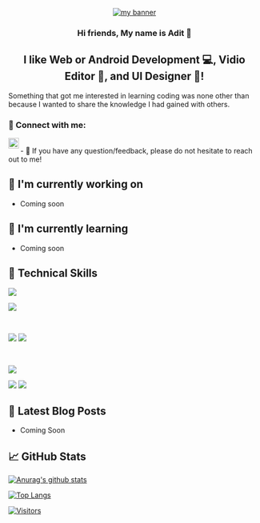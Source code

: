 <p align="center">
  <a href="https://www.yushi.dev/" target="_blank" rel="noreferrer"><img src="https://user-images.githubusercontent.com/75753187/123350185-74ce0900-d528-11eb-848d-d92955dbb944.png" alt="my banner"></a>
</p>

<h3 align="center">
Hi friends, My name is <a>Adit</a> 👋
</h3>

<h2 align="center">
I like Web or Android Development 💻, Vidio Editor 📸, and UI Designer 🎨!
</h2> 

Something that got me interested in learning coding was none other than because I wanted to share the knowledge I had gained with others.

### 🤝 Connect with me:

<!-- <a href="https://www.linkedin.com/in/yushi95/"><img align="left" src="https://raw.githubusercontent.com/yushi1007/yushi1007/main/images/linkedin.svg" alt="Yu Shi | LinkedIn" width="21px"/></a> -->
<a href="https://instagram.com/ahmdaditn"><img align="left" src="https://raw.githubusercontent.com/yushi1007/yushi1007/main/images/instagram.svg" alt="Yu Shi | Instagram" width="21px"/></a>
<!-- <a href="https://yushi95.medium.com/"><img align="left" src="https://raw.githubusercontent.com/yushi1007/yushi1007/main/images/medium.svg" alt="Yu Shi | Medium" width="21px"/></a> -->
</br>
- 💬 If you have any question/feedback, please do not hesitate to reach out to me!

## 🔭 I'm currently working on

- Coming soon

## 🌱 I'm currently learning

- Coming soon 

## 💼 Technical Skills

<!-- ![](https://img.shields.io/badge/Code-React-informational?style=flat&logo=react&color=61DAFB) -->
<!-- ![](https://img.shields.io/badge/Code-Redux-informational?style=flat&logo=Redux&color=764ABC) -->
![](https://img.shields.io/badge/Code-JavaScript-informational?style=flat&logo=JavaScript&color=F7DF1E)
<!-- ![](https://img.shields.io/badge/Code-Ruby-informational?style=flat&logo=Ruby&color=CC342D) -->
<!-- ![](https://img.shields.io/badge/Code-Ruby_on_Rails-informational?style=flat&logo=Ruby-On-Rails&color=CC0000) -->
![](https://img.shields.io/badge/Code-HTML5-informational?style=flat&logo=HTML5&color=E34F26)
<!-- ![](https://img.shields.io/badge/Code-PostgreSQL-informational?style=flat&logo=PostgreSQL&color=336791) -->
<!-- ![](https://img.shields.io/badge/Code-SQLite-informational?style=flat&logo=SQLite&color=003B57) -->

</br>

![](https://img.shields.io/badge/Style-Bootstrap-informational?style=flat&logo=Bootstrap&color=7952B3)
![](https://img.shields.io/badge/Style-CSS3-informational?style=flat&logo=CSS3&color=1572B6)
<!-- ![](https://img.shields.io/badge/Style-styled--components-informational?style=flat&logo=styled-components&color=DB7093) -->


</br>

![](https://img.shields.io/badge/Tools-Figma-informational?style=flat&logo=Figma&color=F24E1E)
<!-- ![](https://img.shields.io/badge/Tools-NPM-informational?style=flat&logo=NPM&color=CB3837) -->
<!-- ![](https://img.shields.io/badge/Tools-Heroku-informational?style=flat&logo=Heroku&color=430098) -->
<!-- ![](https://img.shields.io/badge/Tools-Netlify-informational?style=flat&logo=netlify&color=00C7B7) -->
![](https://img.shields.io/badge/Tools-Git-informational?style=flat&logo=Git&color=F05032)
![](https://img.shields.io/badge/Tools-GitHub-informational?style=flat&logo=GitHub&color=181717)

## 📝 Latest Blog Posts

- Coming Soon

## 📈 GitHub Stats 

[![Anurag's github stats](https://github-readme-stats.vercel.app/api?username=AhmadAdit)](https://github.com/AhmadAdit)

[![Top Langs](https://github-readme-stats.vercel.app/api/top-langs/?username=AhmadAdit&layout=compact)](https://github.com/yushi1007)

[![Visitors](https://visitor-badge.glitch.me/badge?page_id=AhmadAdit.AhmadAdit)](https://begandung.blogspot.com/)


